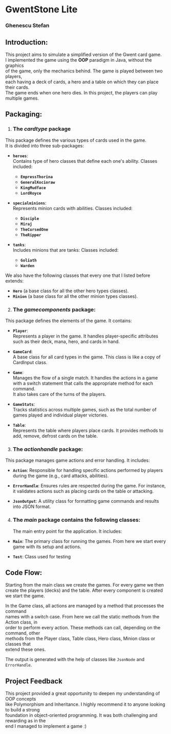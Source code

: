 # GwentStone Lite
### Ghenescu Stefan

## Introduction:

This project aims to simulate a simplified version of the Gwent card game.  
I implemented the game using the **OOP** paradigm in Java, without the graphics  
of the game, only the mechanics behind. The game is played between two players,  
each having a deck of cards, a hero and a table on which they can place their cards.  
The game ends when one hero dies. In this project, the players can play multiple games.

## Packaging:

1. ### The _cardtype_ package
This package defines the various types of cards used in the game.  
It is divided into three sub-packages:

- **`heroes`**:  
  Contains type of hero classes that define each one's ability. Classes included:
  - **`EmpressThorina`**
  - **`GeneralKocioraw`**
  - **`KingMudface`**
  - **`LordRoyce`**


- **`specialminions`**:  
  Represents minion cards with abilities. Classes included:
  - **`Disciple`**
  - **`Miraj`**
  - **`TheCursedOne`**
  - **`TheRipper`**


- **`tanks`**:  
  Includes minions that are tanks: Classes included:
  - **`Goliath`**
  - **`Warden`**

We also have the following classes that every one that I listed before extends:
- **`Hero`** (a base class for all the other hero types classes).
- **`Minion`** (a base class for all the other minion types classes).

2. ### The _**gamecomponents**_ package:
This package defines the elements of the game. It contains:
- **`Player`**:  
  Represents a player in the game. It handles player-specific attributes such as their deck, mana, hero, and cards in hand.


- **`GameCard`**:  
  A base class for all card types in the game. This class is like a copy of CardInput class.


- **`Game`**:  
  Manages the flow of a single match. It handles the actions in a game with a switch statement that calls the appropriate method for each command.  
  It also takes care of the turns of the players.


- **`GameStats`**:  
  Tracks statistics across multiple games, such as the total number of games played and individual player victories.


- **`Table`**:  
  Represents the table where players place cards. It provides methods to add, remove, defrost cards on the table.

3. ### The _actionhandle_ package:
This package manages game actions and error handling. It includes:
- **`Action`**: Responsible for handling specific actions performed by players during the game (e.g., card attacks, abilities).


- **`ErrorHandle`**: Ensures rules are respected during the game. For instance, it validates actions such as placing cards on the table or attacking.


- **`JsonOutput`**: A utility class for formatting game commands and results into JSON format.

4. ### The _main_ package contains the following classes:
   The main entry point for the application. It includes:
- **`Main`**: The primary class for running the games. From here we start every game with its setup and actions.


- **`Test`**: Class used for testing

## Code Flow:
Starting from the main class we create the games. For every game we then  
create the players (decks) and the table. After every component is created we start the game.

In the Game class, all actions are managed by a method that processes the command  
names with a switch case. From here we call the static methods from the Action class, in  
order to perform every action. These methods can call, depending on the command, other  
methods from the Player class, Table class, Hero class, Minion class or classes that  
extend these ones.

The output is generated with the help of classes like `JsonNode` and `ErrorHandle`.

## Project Feedback

This project provided a great opportunity to deepen my understanding of OOP concepts  
like Polymorphism and Inheritance. I highly recommend it to anyone looking to build a strong  
foundation in object-oriented programming. It was both challenging and rewarding as in the  
end I managed to implement a game :)  
